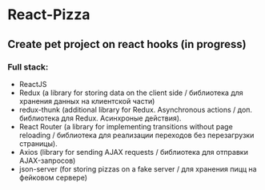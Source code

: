 # React-Pizza

## Create pet project on react hooks (in progress)

### Full stack:

- ReactJS
- Redux (a library for storing data on the client side / библиотека для хранения данных на клиентской части)
- redux-thunk (additional library for Redux. Asynchronous actions / доп. библиотека для Redux. Асинхроные действия).
- React Router (a library for implementing transitions without page reloading / библиотека для реализации переходов без перезагрузки страницы).
- Axios (library for sending AJAX requests / библиотека для отправки AJAX-запросов)
- json-server (for storing pizzas on a fake server / для хранения пицц на фейковом сервере)
